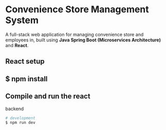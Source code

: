 #   Convenience Store Management System

A full-stack web application for managing convenience store and employees in, built using **Java Spring Boot (Microservices Architecture)** and **React**.

## React setup
$ npm install
---
## Compile and run the react
backend
```bash
# development
$ npm run dev



